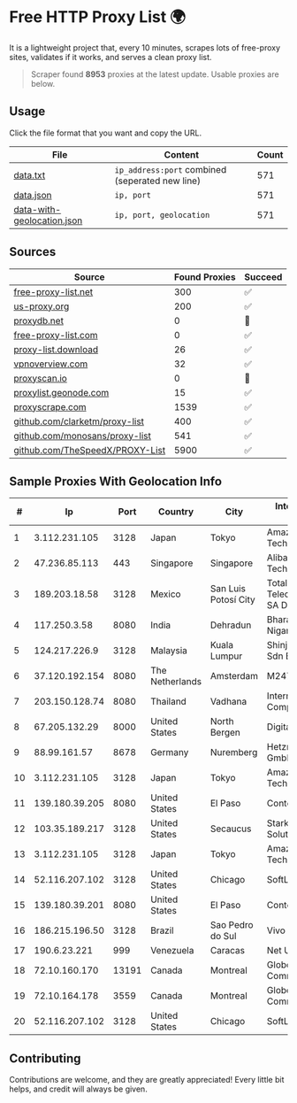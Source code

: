 
# Free HTTP Proxy List 🌍

It is a lightweight project that, every 10 minutes, scrapes lots of free-proxy sites, validates if it works, and serves a clean proxy list.


> Scraper found **8953** proxies at the latest update. Usable proxies are below.

## Usage

Click the file format that you want and copy the URL.


|File|Content|Count|
|----|-------|-----|
|[data.txt](https://raw.githubusercontent.com/themiralay/Proxy-List-World/master/data.txt)|`ip_address:port` combined (seperated new line)|571|
|[data.json](https://raw.githubusercontent.com/themiralay/Proxy-List-World/master/data.json)|`ip, port`|571|
|[data-with-geolocation.json](https://raw.githubusercontent.com/themiralay/Proxy-List-World/master/data-with-geolocation.json)|`ip, port, geolocation`|571|

## Sources

|Source|Found Proxies|Succeed|
|------|-------------|-------|
|[free-proxy-list.net](https://free-proxy-list.net)|300|✅|
|[us-proxy.org](https://www.us-proxy.org)|200|✅|
|[proxydb.net](http://proxydb.net)|0|🚫|
|[free-proxy-list.com](https://free-proxy-list.com/?page=&port=&type%5B%5D=http&type%5B%5D=https&up_time=0&search=Search)|0|✅|
|[proxy-list.download](https://www.proxy-list.download/HTTP)|26|✅|
|[vpnoverview.com](https://vpnoverview.com/privacy/anonymous-browsing/free-proxy-servers)|32|✅|
|[proxyscan.io](https://www.proxyscan.io)|0|🚫|
|[proxylist.geonode.com](https://proxylist.geonode.com/api/proxy-list?limit=300&page=1&sort_by=lastChecked&sort_type=desc&protocols=http,https)|15|✅|
|[proxyscrape.com](https://api.proxyscrape.com/v2/?request=displayproxies&protocol=http&timeout=10000&country=all&ssl=all&anonymity=all)|1539|✅|
|[github.com/clarketm/proxy-list](https://raw.githubusercontent.com/clarketm/proxy-list/master/proxy-list-raw.txt)|400|✅|
|[github.com/monosans/proxy-list](https://raw.githubusercontent.com/monosans/proxy-list/main/proxies/http.txt)|541|✅|
|[github.com/TheSpeedX/PROXY-List](https://raw.githubusercontent.com/TheSpeedX/PROXY-List/master/http.txt)|5900|✅|


## Sample Proxies With Geolocation Info

|#|Ip|Port|Country|City|Internet Service Provider|
|-|--|----|-------|----|-------------------------|
|1|3.112.231.105|3128|Japan|Tokyo|Amazon Technologies Inc.|
|2|47.236.85.113|443|Singapore|Singapore|Alibaba (US) Technology Co., Ltd.|
|3|189.203.18.58|3128|Mexico|San Luis Potosí City|Total Play Telecomunicaciones SA De CV|
|4|117.250.3.58|8080|India|Dehradun|Bharat Sanchar Nigam Ltd|
|5|124.217.226.9|3128|Malaysia|Kuala Lumpur|Shinjiru Technology Sdn Bhd|
|6|37.120.192.154|8080|The Netherlands|Amsterdam|M247 Europe SRL|
|7|203.150.128.74|8080|Thailand|Vadhana|Internet Thailand Company Ltd|
|8|67.205.132.29|8000|United States|North Bergen|DigitalOcean, LLC|
|9|88.99.161.57|8678|Germany|Nuremberg|Hetzner Online GmbH|
|10|3.112.231.105|3128|Japan|Tokyo|Amazon Technologies Inc.|
|11|139.180.39.205|8080|United States|El Paso|Conterra|
|12|103.35.189.217|3128|United States|Secaucus|Stark Industries Solutions LTD|
|13|3.112.231.105|3128|Japan|Tokyo|Amazon Technologies Inc.|
|14|52.116.207.102|3128|United States|Chicago|SoftLayer|
|15|139.180.39.201|8080|United States|El Paso|Conterra|
|16|186.215.196.50|3128|Brazil|Sao Pedro do Sul|Vivo|
|17|190.6.23.221|999|Venezuela|Caracas|Net Uno|
|18|72.10.160.170|13191|Canada|Montreal|GloboTech Communications|
|19|72.10.164.178|3559|Canada|Montreal|GloboTech Communications|
|20|52.116.207.102|3128|United States|Chicago|SoftLayer|



## Contributing

Contributions are welcome, and they are greatly appreciated! Every
little bit helps, and credit will always be given.

